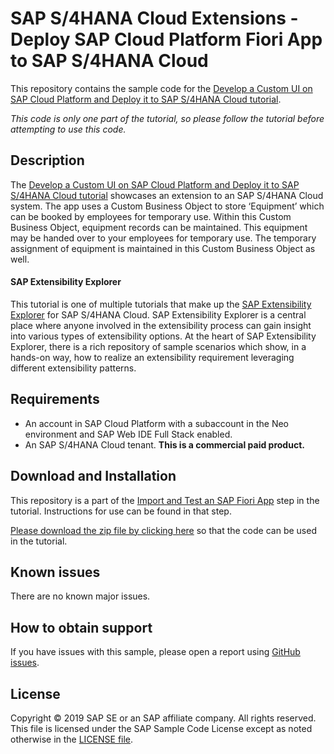 # SAP S/4HANA Cloud Extensions - Deploy SAP Cloud Platform Fiori App to SAP S/4HANA Cloud
This repository contains the sample code for the [Develop a Custom UI on SAP Cloud Platform and Deploy it to SAP S/4HANA Cloud tutorial](http://tiny.cc/s4-deploy-custom-ui).  

*This code is only one part of the tutorial, so please follow the tutorial before attempting to use this code.*

## Description

The [Develop a Custom UI on SAP Cloud Platform and Deploy it to SAP S/4HANA Cloud tutorial](http://tiny.cc/s4-deploy-custom-ui) showcases an extension to an SAP S/4HANA Cloud system. The app uses a Custom Business Object to store ‘Equipment’ which can be booked by employees for temporary use. Within this Custom Business Object, equipment records can be maintained. This equipment may be handed over to your employees for temporary use. The temporary assignment of equipment is maintained in this Custom Business Object as well.

#### SAP Extensibility Explorer

This tutorial is one of multiple tutorials that make up the [SAP Extensibility Explorer](https://sap.com/extends4) for SAP S/4HANA Cloud.
SAP Extensibility Explorer is a central place where anyone involved in the extensibility process can gain insight into various types of extensibility options. At the heart of SAP Extensibility Explorer, there is a rich repository of sample scenarios which show, in a hands-on way, how to realize an extensibility requirement leveraging different extensibility patterns.


Requirements
-------------
- An account in SAP Cloud Platform with a subaccount in the Neo environment and SAP Web IDE Full Stack enabled.
- An SAP S/4HANA Cloud tenant. **This is a commercial paid product.**


Download and Installation
-------------
This repository is a part of the [Import and Test an SAP Fiori App](https://help.sap.com/viewer/841f379acd104dbf8685b3ad26e66af3/SHIP/en-US/e6c1af3ef559470b84fab32d09432454.html) step in the tutorial. Instructions for use can be found in that step.

[Please download the zip file by clicking here](https://github.com/SAP/s4hana-ext-deploy-custom-ui/archive/master.zip) so that the code can be used in the tutorial.  


Known issues
---------------------
There are no known major issues.

How to obtain support
---------------------
If you have issues with this sample, please open a report using [GitHub issues](https://github.com/SAP/s4hana-ext-deploy-custom-ui/issues).

License
-------
Copyright © 2019 SAP SE or an SAP affiliate company. All rights reserved.
This file is licensed under the SAP Sample Code License except as noted otherwise in the [LICENSE file](LICENSE).
